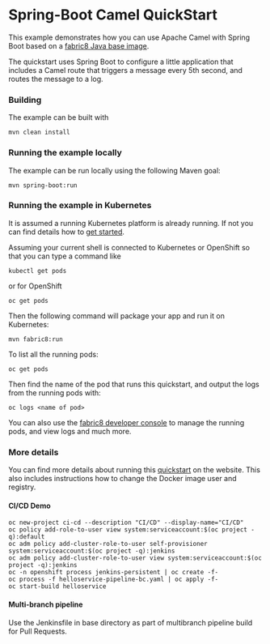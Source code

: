 # Spring-Boot Camel QuickStart

This example demonstrates how you can use Apache Camel with Spring Boot based on a [fabric8 Java base image](https://github.com/fabric8io/base-images#java-base-images).

The quickstart uses Spring Boot to configure a little application that includes a Camel
route that triggers a message every 5th second, and routes the message to a log.


### Building

The example can be built with

    mvn clean install


### Running the example locally

The example can be run locally using the following Maven goal:

    mvn spring-boot:run


### Running the example in Kubernetes

It is assumed a running Kubernetes platform is already running. If not you can find details how to [get started](http://fabric8.io/guide/getStarted/index.html).

Assuming your current shell is connected to Kubernetes or OpenShift so that you can type a command like

```
kubectl get pods
```

or for OpenShift

```
oc get pods
```

Then the following command will package your app and run it on Kubernetes:

```
mvn fabric8:run
```

To list all the running pods:

    oc get pods

Then find the name of the pod that runs this quickstart, and output the logs from the running pods with:

    oc logs <name of pod>

You can also use the [fabric8 developer console](http://fabric8.io/guide/console.html) to manage the running pods, and view logs and much more.


### More details

You can find more details about running this [quickstart](http://fabric8.io/guide/quickstarts/running.html) on the website. This also includes instructions how to change the Docker image user and registry.

#### CI/CD Demo

```
oc new-project ci-cd --description "CI/CD" --display-name="CI/CD"
oc policy add-role-to-user view system:serviceaccount:$(oc project -q):default
oc adm policy add-cluster-role-to-user self-provisioner system:serviceaccount:$(oc project -q):jenkins
oc adm policy add-cluster-role-to-user view system:serviceaccount:$(oc project -q):jenkins
oc -n openshift process jenkins-persistent | oc create -f-
oc process -f helloservice-pipeline-bc.yaml | oc apply -f-
oc start-build helloservice
```

#### Multi-branch pipeline

Use the Jenkinsfile in base directory as part of multibranch pipeline build for Pull Requests.
